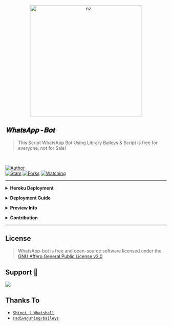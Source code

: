 <p align="center">
<img src="https://wallpapercave.com/uwp/uwp2528058.jpeg" alt="nz" width="350"/>
</p>

## ***𝐖𝐡𝐚𝐭𝐬𝐀𝐩𝐩 -𝐁𝐨𝐭***
> This Script WhatsApp Bot Using Library Baileys & Script is free for everyone, not for Sale!

</br>

<a href="https://github.com/LuckyYam/"><img title="Author" src="https://img.shields.io/badge/Author-LuckyYam-blue.svg?color=54aeff&style=for-the-badge&logo=github" /></a>  
<a href="https://github.com/LuckyYam/WhatsApp-bot"><img title="Stars" src="https://img.shields.io/github/stars/LuckyYam/WhatsApp-bot?color=54aeff&style=flat-square" /></a>
<a href="https://github.com/LuckyYam/WhatsApp-bot/network/members"><img title="Forks" src="https://img.shields.io/github/forks/LuckyYam/WhatsApp-bot?color=54aeff&style=flat-square" /></a>
<a href="https://github.com/LuckyYam/WhatsApp-bot/watchers"><img title="Watching" src="https://img.shields.io/github/watchers/LuckyYam/WhatsApp-bot?label=watchers&color=54aeff&style=flat-square" /></a> <br>

---

<b><details><summary>Heroku Deployment</summary></b>  
[![Deploy with Heroku](https://www.herokucdn.com/deploy/button.svg "Deploy with Heroku")](https://heroku.com/deploy?template=https://github.com/LuckyYam/WhatsApp-bot/blob/master/ "Deploy with Heroku")
</details>

<b><details><summary>Deployment Guide</summary></b>  
> - [Self Hosting Guide](https://github.com/LuckyYam/WhatsApp-bot/blob/master/Self-Hosting-Guide.md)
> - [Heroku Hosting Guide](https://github.com/LuckyYam/WhatsApp-bot/blob/master/Heroku-Hosting-Guide.md)
</details>

<b><details><summary>Preview Info</summary></b>
> - Fully Modular Design </br>
> - Written in [JavaScript](https://www.javascript.com/) </br>
> - Built with [Baileys](https://github.com/adiwajshing/baileys) (A Lightweight full-featured WhatsApp Library) </br>
> - Database handled via [MongoDB](https://www.mongodb.com/) </br>
> - Self Auth restoration </br>
</details>

<b><details><summary>Contribution</summary></b>  
> - Feel free to open issues regarding any problems or if you have any feature requests 
> - Make sure to follow the ESLint Rules while editing the code and run `yarn format` before opening Pull request 
</details>

---

## License

> WhatsApp-bot is free and open-source software licensed under the [GNU Affero General Public License v3.0](https://github.com/LuckyYam/WhatsApp-bot/blob/master/LICENSE)

## Support 🍪

<a href="https://chat.whatsapp.com/C63iTHcKhZv6lu4VnmvLUL">
  <img src="https://img.shields.io/badge/Support_Group-0a0a0a?style=for-the-badge&logo=whatsapp&logoColor=white">
</a>

</br>

## Thanks To
* [`Shinei | Whatshell`](https://github.com/LuckyYam/)
* [`@adiwajshing/baileys`](https://github.com/adiwajshing/baileys)
